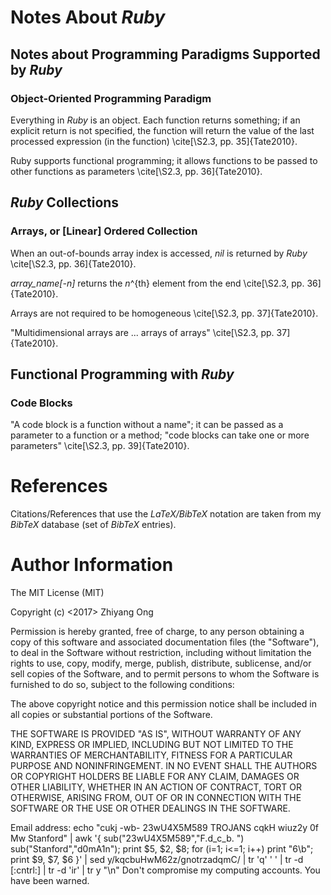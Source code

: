 #	Notes About *Ruby*

## Notes about Programming Paradigms Supported by *Ruby* 

### Object-Oriented Programming Paradigm

Everything in *Ruby* is an object. Each function returns something; if an explicit
	return is not specified, the function will return the value of the last processed
	expression (in the function) \cite[\S2.3, pp. 35]{Tate2010}.

Ruby supports functional programming; it allows functions to be passed to other
	functions as parameters \cite[\S2.3, pp. 36]{Tate2010}.


## *Ruby* Collections

### Arrays, or [Linear] Ordered Collection

When an out-of-bounds array index is accessed, *nil* is returned by *Ruby*
	\cite[\S2.3, pp. 36]{Tate2010}.

*array_name[-n]* returns the *n*^{th} element from the end
	\cite[\S2.3, pp. 36]{Tate2010}.

Arrays are not required to be homogeneous \cite[\S2.3, pp. 37]{Tate2010}.

"Multidimensional arrays are ... arrays of arrays" \cite[\S2.3, pp. 37]{Tate2010}.


## Functional Programming with *Ruby*

### Code Blocks

"A code block is a function without a name"; it can be passed as a parameter
	to a function or a method;
	"code blocks can take one or more parameters"
		\cite[\S2.3, pp. 39]{Tate2010}.





#	References

Citations/References that use the *LaTeX/BibTeX* notation are taken
	from my *BibTeX* database (set of *BibTeX* entries).




#	Author Information

The MIT License (MIT)

Copyright (c) <2017> Zhiyang Ong

Permission is hereby granted, free of charge, to any person obtaining a copy of this software and associated documentation files (the "Software"), to deal in the Software without restriction, including without limitation the rights to use, copy, modify, merge, publish, distribute, sublicense, and/or sell copies of the Software, and to permit persons to whom the Software is furnished to do so, subject to the following conditions:

The above copyright notice and this permission notice shall be included in all copies or substantial portions of the Software.

THE SOFTWARE IS PROVIDED "AS IS", WITHOUT WARRANTY OF ANY KIND, EXPRESS OR IMPLIED, INCLUDING BUT NOT LIMITED TO THE WARRANTIES OF MERCHANTABILITY, FITNESS FOR A PARTICULAR PURPOSE AND NONINFRINGEMENT. IN NO EVENT SHALL THE AUTHORS OR COPYRIGHT HOLDERS BE LIABLE FOR ANY CLAIM, DAMAGES OR OTHER LIABILITY, WHETHER IN AN ACTION OF CONTRACT, TORT OR OTHERWISE, ARISING FROM, OUT OF OR IN CONNECTION WITH THE SOFTWARE OR THE USE OR OTHER DEALINGS IN THE SOFTWARE.

Email address: echo "cukj -wb- 23wU4X5M589 TROJANS cqkH wiuz2y 0f Mw Stanford" | awk '{ sub("23wU4X5M589","F.d_c_b. ") sub("Stanford","d0mA1n"); print $5, $2, $8; for (i=1; i<=1; i++) print "6\b"; print $9, $7, $6 }' | sed y/kqcbuHwM62z/gnotrzadqmC/ | tr 'q' ' ' | tr -d [:cntrl:] | tr -d 'ir' | tr y "\n"		Don't compromise my computing accounts. You have been warned.

